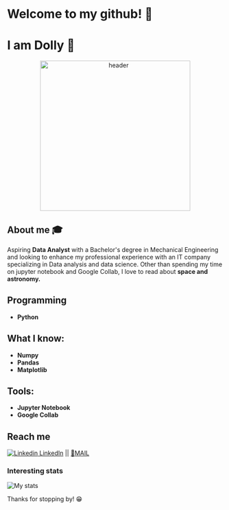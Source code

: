 # Welcome to my github! 👋

# I am Dolly 🚀

<div align="center">
	<img src = "https://images.unsplash.com/photo-1536697246787-1f7ae568d89a?ixid=MXwxMjA3fDB8MHxwaG90by1wYWdlfHx8fGVufDB8fHw%3D&ixlib=rb-1.2.1&auto=format&fit=crop&w=634&q=80" alt="header" width="350">
</div>


## About me :mortar_board:
Aspiring **Data Analyst** with a Bachelor's degree in Mechanical Engineering and looking to enhance my professional experience with an IT company specializing in Data analysis and data science. Other than spending my time on jupyter notebook and Google Collab, I love to read about **space and astronomy.**

## Programming
- **Python**

## What I know:
- **Numpy**
- **Pandas**
- **Matplotlib**

## Tools:

- **Jupyter Notebook**
- **Google Collab**



## Reach me 
[![Linkedin](https://i.stack.imgur.com/gVE0j.png) LinkedIn](https://www.linkedin.com/in/dmoulekhi/) ||
[:email:MAIL](mailto:dollymoulekhi97@gmail.com) 


### Interesting stats

![My stats](https://github-readme-stats.vercel.app/api?username=dollymoulekhi&show_icons=true)

Thanks for stopping by! 😁
